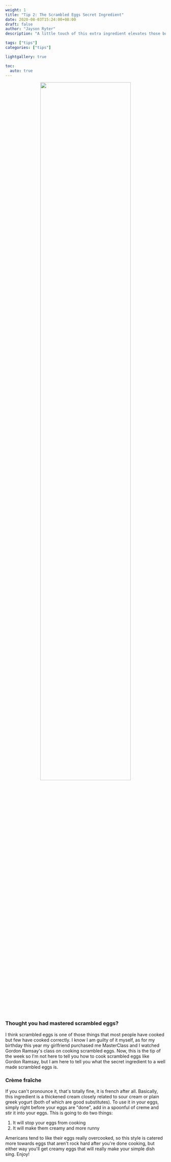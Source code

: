 ```yaml
---
weight: 1
title: "Tip 2: The Scrambled Eggs Secret Ingredient"
date: 2020-08-03T15:24:00+08:00
draft: false
author: "Jayson Ryter"
description: "A little touch of this extra ingredient elevates those boring eggs"

tags: ["tips"]
categories: ["tips"]

lightgallery: true

toc:
  auto: true
---
```


<div style="text-align:center" ><img src="/images/posts/tip-of-the-week-images/tip2/Creme-fraiche.jpg" height="75%" width="75%"/></div>

### Thought you had mastered scrambled eggs? 

I think scrambled eggs is one of those things that most people have cooked but few have cooked correctly. I know I am guilty of it myself, 
as for my birthday this year my girlfriend purchased me MasterClass and I watched Gordon Ramsay's class on cooking scrambled eggs. Now, this is the tip of the week so I'm 
not here to tell you how to cook scrambled eggs like Gordon Ramsay, but I am here to tell you what the secret ingredient to a well made scrambled eggs is. 

### Crème fraîche

If you can't pronounce it, that's totally fine, it is french after all. Basically, this ingredient is a thickened cream closely related to sour cream or plain 
greek yogurt (both of which are good substitutes). To use it in your eggs, simply right before your eggs are "done", add in a spoonful of creme and stir it into your eggs.
 This is going to do two things: 

1. It will stop your eggs from cooking
2. It will make them creamy and more runny

Americans tend to like their eggs really overcooked, so this style is catered more towards eggs that aren't rock hard after you're done cooking, but either way you'll get 
creamy eggs that will really make your simple dish sing. Enjoy! 

